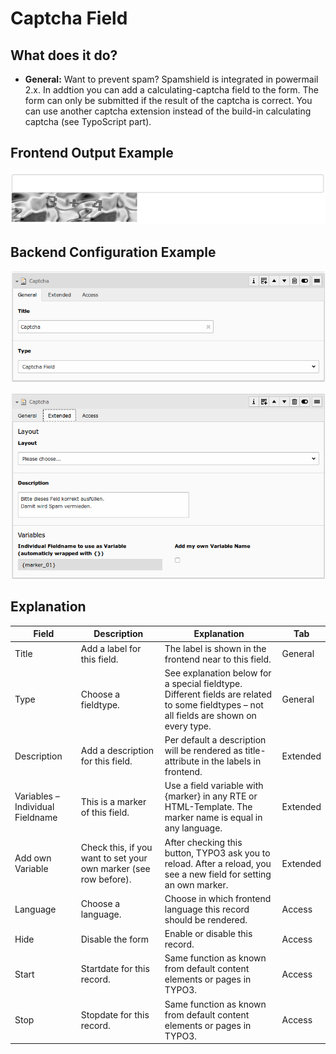 # Captcha Field

## What does it do?

- **General:** Want to prevent spam? Spamshield is integrated in powermail 2.x. In addtion you can add a calculating-captcha field to the form. The form can only be submitted if the result of the captcha is correct. You can use another captcha extension instead of the build-in calculating captcha (see TypoScript part).

## Frontend Output Example

![example_field_captcha](../Images/example_field_captcha.png)

## Backend Configuration Example

![record_field_captcha_tab1](../Images/record_field_captcha_tab1.png)

![record_field_captcha_tab2](../Images/record_field_captcha_tab2.png)

## Explanation

| Field | Description | Explanation | Tab |
|------------------------------------|-----------------------------------------------------------------------------------|--------------------------------------------------------------------------------------------------------------------------------------------------------------------------------------------------------------------------|----------|
| Title | Add a label for this field. | The label is shown in the frontend near to this field. | General |
| Type | Choose a fieldtype. | See explanation below for a special fieldtype. Different fields are  related to some fieldtypes – not all fields are shown on every type. | General |
| Description | Add a description for this field. | Per default a description will be rendered as title-attribute in the labels in frontend. | Extended |
| Variables – Individual Fieldname | This is a marker of this field. | Use a field variable with {marker} in any RTE or HTML-Template. The marker name is equal in any language. | Extended |
| Add own Variable | Check this, if you want to set your own marker (see row before). | After checking this button, TYPO3 ask you to reload. After a reload, you see a new field for setting an own marker. | Extended |
| Language | Choose a language. | Choose in which frontend language this record should be rendered. | Access |
| Hide | Disable the form | Enable or disable this record. | Access |
| Start | Startdate for this record. | Same function as known from default content elements or pages in TYPO3. | Access |
| Stop | Stopdate for this record. | Same function as known from default content elements or pages in TYPO3. | Access |
